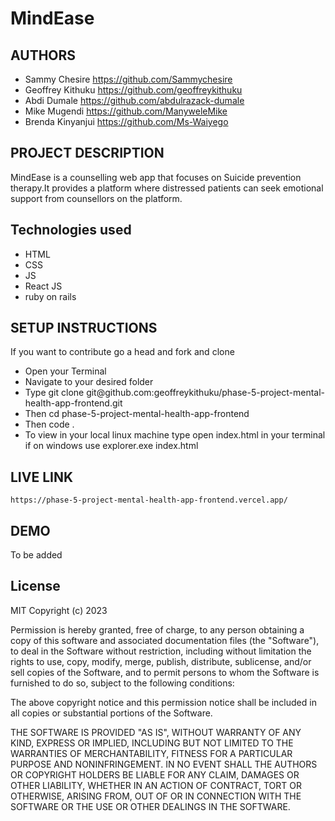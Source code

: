 # MindEase
## AUTHORS
- Sammy Chesire https://github.com/Sammychesire
- Geoffrey Kithuku   https://github.com/geoffreykithuku
- Abdi Dumale  https://github.com/abdulrazack-dumale
- Mike Mugendi  https://github.com/ManyweleMike
- Brenda Kinyanjui   https://github.com/Ms-Waiyego

## PROJECT DESCRIPTION
MindEase is a counselling web app that focuses on Suicide prevention therapy.It provides a platform where distressed patients can seek emotional support from counsellors on the platform.
## Technologies used
- HTML
- CSS
- JS
- React JS
- ruby on rails

## SETUP INSTRUCTIONS
If you want to contribute go a head and fork and clone
<ul>
<li>Open your Terminal</li>
<li>Navigate to your desired folder</li>
<li>Type git clone git@github.com:geoffreykithuku/phase-5-project-mental-health-app-frontend.git </li>
<li>Then  cd phase-5-project-mental-health-app-frontend</li>
<li>Then code .</li>
<li>To view in your local linux machine type open index.html in your terminal if on windows use explorer.exe index.html</li>
</ul>


## LIVE LINK
    https://phase-5-project-mental-health-app-frontend.vercel.app/
## DEMO
To be added
## License
MIT Copyright (c) 2023

Permission is hereby granted, free of charge, to any person obtaining a copy of this software and associated documentation files (the "Software"), to deal in the Software without restriction, including without limitation the rights to use, copy, modify, merge, publish, distribute, sublicense, and/or sell copies of the Software, and to permit persons to whom the Software is furnished to do so, subject to the following conditions:

The above copyright notice and this permission notice shall be included in all copies or substantial portions of the Software.

THE SOFTWARE IS PROVIDED "AS IS", WITHOUT WARRANTY OF ANY KIND, EXPRESS OR IMPLIED, INCLUDING BUT NOT LIMITED TO THE WARRANTIES OF MERCHANTABILITY, FITNESS FOR A PARTICULAR PURPOSE AND NONINFRINGEMENT. IN NO EVENT SHALL THE AUTHORS OR COPYRIGHT HOLDERS BE LIABLE FOR ANY CLAIM, DAMAGES OR OTHER LIABILITY, WHETHER IN AN ACTION OF CONTRACT, TORT OR OTHERWISE, ARISING FROM, OUT OF OR IN CONNECTION WITH THE SOFTWARE OR THE USE OR OTHER DEALINGS IN THE SOFTWARE.
